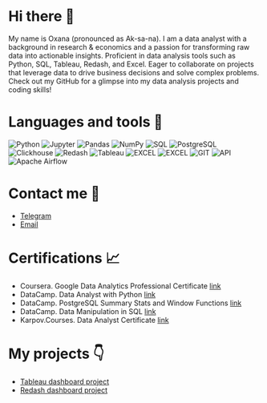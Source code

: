 # Hi there 👋 
My name is Oxana (pronounced as Ak-sa-na). I am a data analyst with a background in research & economics and a passion for transforming raw data into actionable insights. Proficient in data analysis tools such as Python, SQL, Tableau, Redash, and Excel. Eager to collaborate on projects that leverage data to drive business decisions and solve complex problems. Check out my GitHub for a glimpse into my data analysis projects and coding skills!

# Languages and tools 🔧
![Python](https://img.shields.io/badge/-Python-FFF?style=for-the-badge&logo=python&logoColor=Python)
![Jupyter](https://img.shields.io/badge/-Jupyter_Notebook-FFF?style=for-the-badge&logo=Jupyter)
![Pandas](https://img.shields.io/badge/pandas-FFF?style=for-the-badge&logo=pandas&logoColor=e4351d)
![NumPy](https://img.shields.io/badge/numpy-FFF?style=for-the-badge&logo=numpy&logoColor=4c74cc)
![SQL](https://img.shields.io/badge/-SQL-FFF?style=for-the-badge&logo=SQL)
![PostgreSQL](https://img.shields.io/badge/-PostgreSQL-FFF?style=for-the-badge&logo=PostgreSQL)
![Clickhouse](https://img.shields.io/badge/-Clickhouse-FFF?style=for-the-badge&logo=Clickhouse)
![Redash](https://img.shields.io/badge/-Redash-FFF?style=for-the-badge&logo=Redash)
![Tableau](https://img.shields.io/badge/-Tableau-FFF?style=for-the-badge&logo=tableau&logoColor=4c74cc)
![EXCEL](https://img.shields.io/badge/-EXCEL-FFF?style=for-the-badge&logo=EXCEL)
![EXCEL](https://img.shields.io/badge/-Google_Sheets-FFF?style=for-the-badge&logo=GoogleSheets)
![GIT](https://img.shields.io/badge/-GIT-FFF?style=for-the-badge&logo=GIT)
![API](https://img.shields.io/badge/-API-FFF?style=for-the-badge&logo=API)
![Apache Airflow](https://img.shields.io/badge/Apache%20Airflow-FFF?style=for-the-badge&logo=Apache%20Airflow&logoColor=e4351d)

# Contact me :incoming_envelope:
* [Telegram](https://t.me/darmaevapro)
* [Email](mailto:darmaeva.pro@gmail.com)

# Certifications :chart_with_upwards_trend:
* Coursera. Google Data Analytics Professional Certificate [link](https://coursera.org/verify/professional-cert/WBCZXXST6AL5)
* DataCamp. Data Analyst with Python [link](https://www.datacamp.com/statement-of-accomplishment/track/3a4f9d690b9dd9b219c8d4166c8f9ad52def9b2a?raw=1)
* DataCamp. PostgreSQL Summary Stats and Window Functions [link](https://www.datacamp.com/statement-of-accomplishment/course/9779d4c60c9a55d43f3265ab2d47cc2ca459c09b?raw=1)
* DataCamp. Data Manipulation in SQL [link](https://www.datacamp.com/statement-of-accomplishment/course/5c965ce585b97243d772e2e96c853ebafa6a06c1?raw=1)
* Karpov.Courses. Data Analyst Certificate [link](https://lab.karpov.courses/certificate/5cd61cc5-7af3-43a5-97cf-e72a6084a6ad/en/)

# My projects :point_down:
* [Tableau dashboard project](https://public.tableau.com/views/EmployeeSatisfactionLevelDashboard/Dashboard)
* [Redash dashboard project](http://redash.lab.karpov.courses/public/dashboards/pMIPYpmP3WvVK5sWeEGWTT6OIvN2UAfNIsktBxpU)
